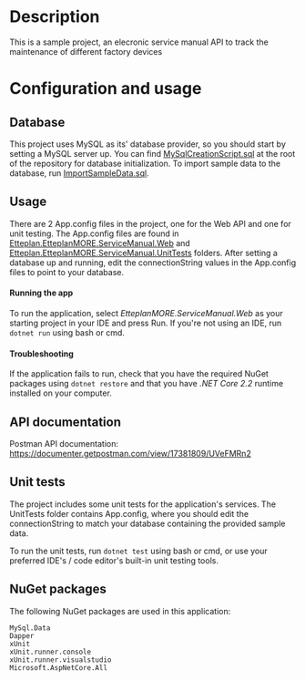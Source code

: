 # Description
This is a sample project, an elecronic service manual API to track the maintenance of different factory devices

# Configuration and usage
## Database
This project uses MySQL as its' database provider, so you should start by setting a MySQL server up. You can find [MySqlCreationScript.sql](MySqlCreationScript.sql) at the root of the repository for database initialization. To import sample data to the database, run [ImportSampleData.sql](ImportSampleData.sql).

## Usage

There are 2 App.config files in the project, one for the Web API and one for unit testing. The App.config files are found in [Etteplan.EtteplanMORE.ServiceManual.Web](./Etteplan.EtteplanMORE.ServiceManual.Web) and [Etteplan.EtteplanMORE.ServiceManual.UnitTests](./Etteplan.EtteplanMORE.ServiceManual.UnitTests) folders. After setting a database up and running, edit the connectionString values in the App.config files to point to your database.

#### Running the app
To run the application, select *EtteplanMORE.ServiceManual.Web* as your starting project in your IDE and press Run. If you're not using an IDE, run ```dotnet run``` using bash or cmd.

#### Troubleshooting
If the application fails to run, check that you have the required NuGet packages using ```dotnet restore``` and that you have *.NET Core 2.2* runtime installed on your computer.

## API documentation

Postman API documentation: https://documenter.getpostman.com/view/17381809/UVeFMRn2

## Unit tests

The project includes some unit tests for the application's services. The UnitTests folder contains App.config, where you should edit the connectionString to match your database containing the provided sample data.

To run the unit tests, run ```dotnet test``` using bash or cmd, or use your preferred IDE's / code editor's built-in unit testing tools.

## NuGet packages

The following NuGet packages are used in this application:

```
MySql.Data
Dapper
xUnit
xUnit.runner.console
xUnit.runner.visualstudio
Microsoft.AspNetCore.All
```
